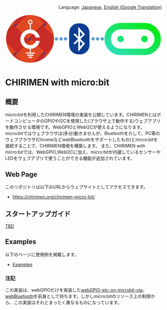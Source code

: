 <p align="right">Language: <a href="https://chirimen.org/chirimen-micro-bit/">Japanese</a>, <a href="https://translate.google.co.jp/translate?sl=ja&tl=en&u=https%3A%2F%2Fchirimen.org%2Fchirimen-micro-bit%2F">English (Google Translation)</a></p>

![CHIRIMEN with micro:bit](imgs/CHIRIMEN_MICROBIT.png "CHIRIMEN with micro:bit")

# CHIRIMEN with micro:bit

## 概要
micro:bitを利用したCHIRIMEN環境の実装を公開しています。CHIRIMENとはボードコンピュータのGPIOやI2Cを使用した(ブラウザ上で動作する)ウェブアプリを動作させる環境です。WebGPIOとWebI2Cが使えるようになります。
micro:bitではウェブラウザは(多分)動きませんが、Bluetoothを介して、PC等のウェブブラウザ(ChromeなどwebBluetoothをサポートしたもの)とmicro:bitを接続することで、CHIRIMEN環境を構築します。
また、CHIRIMEN with micro:bitでは、WebGPIO,WebI2Cに加え、micro:bitが内蔵しているセンサーやLEDをウェブアプリで使うことができる機能が追加されています。

## Web Page
このリポジトリは以下のURLからウェブサイトとしてアクセスできます。
- https://chirimen.org/chirimen-micro-bit/

## スタートアップガイド
[TBD](TBD)

## Examples
以下のページに使用例を掲載します。
- [Examples](https://chirimen.org/chirimen-micro-bit/examples/)

### 注記
この実装は、webGPIOだけを実装した[webGPIO-etc-on-microbit-via-webBluetooth](https://github.com/chirimen-oh/webGPIO-etc-on-microbit-via-webBluetooth)を前身として持ちます。しかしmicro:bitのリソース上の制限から、この実装はそれとまったく異なるものになっています。

